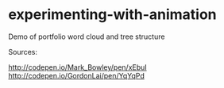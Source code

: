 # experimenting-with-animation
Demo of portfolio word cloud and tree structure


Sources:

http://codepen.io/Mark_Bowley/pen/xEbuI
http://codepen.io/GordonLai/pen/YqYqPd
